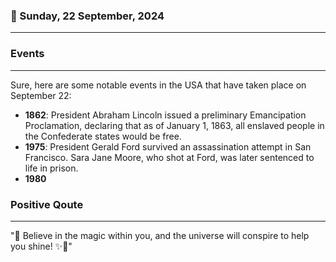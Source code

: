 ### 📅 Sunday, 22 September, 2024
------
### Events
------
Sure, here are some notable events in the USA that have taken place on September 22:

- **1862**: President Abraham Lincoln issued a preliminary Emancipation Proclamation, declaring that as of January 1, 1863, all enslaved people in the Confederate states would be free.
- **1975**: President Gerald Ford survived an assassination attempt in San Francisco. Sara Jane Moore, who shot at Ford, was later sentenced to life in prison.
- **1980**
### Positive Qoute
------
"🌟 Believe in the magic within you, and the universe will conspire to help you shine! ✨💫"
